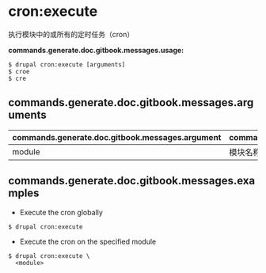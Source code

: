 # cron:execute
执行模块中的或所有的定时任务（cron）

**commands.generate.doc.gitbook.messages.usage:**
```
$ drupal cron:execute [arguments]
$ croe  
$ cre  
```

## commands.generate.doc.gitbook.messages.arguments
commands.generate.doc.gitbook.messages.argument | commands.generate.doc.gitbook.messages.details
---------|-------------
module | 模块名称

## commands.generate.doc.gitbook.messages.examples
* Execute the cron globally
```
$ drupal cron:execute

```
* Execute the cron on the specified module
```
$ drupal cron:execute \
  <module>

```
